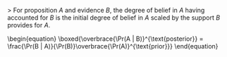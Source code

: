 &gt; For proposition $A$  and evidence $B$, the degree of belief in $A$ having accounted for $B$ is the initial degree of belief in $A$ scaled by the support $B$ provides for $A$.

\begin{equation}
\boxed{\overbrace{\Pr(A | B)}^{\text{posterior}} = \frac{\Pr(B | A)}{\Pr(B)}\overbrace{\Pr(A)}^{\text{prior}}}
\end{equation}
